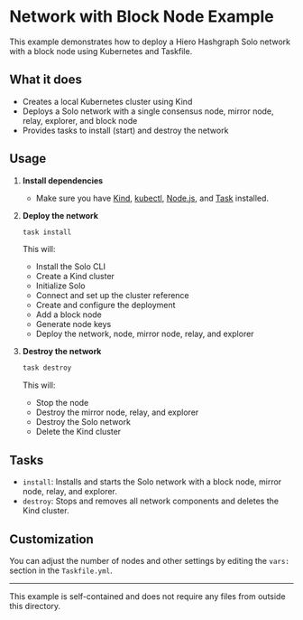 # Network with Block Node Example

This example demonstrates how to deploy a Hiero Hashgraph Solo network with a block node using Kubernetes and Taskfile.

## What it does
- Creates a local Kubernetes cluster using Kind
- Deploys a Solo network with a single consensus node, mirror node, relay, explorer, and block node
- Provides tasks to install (start) and destroy the network

## Usage

1. **Install dependencies**
   - Make sure you have [Kind](https://kind.sigs.k8s.io/), [kubectl](https://kubernetes.io/docs/tasks/tools/), [Node.js](https://nodejs.org/), and [Task](https://taskfile.dev/) installed.

2. **Deploy the network**
   ```sh
   task install
   ```
   This will:
   - Install the Solo CLI
   - Create a Kind cluster
   - Initialize Solo
   - Connect and set up the cluster reference
   - Create and configure the deployment
   - Add a block node
   - Generate node keys
   - Deploy the network, node, mirror node, relay, and explorer

3. **Destroy the network**
   ```sh
   task destroy
   ```
   This will:
   - Stop the node
   - Destroy the mirror node, relay, and explorer
   - Destroy the Solo network
   - Delete the Kind cluster

## Tasks
- `install`: Installs and starts the Solo network with a block node, mirror node, relay, and explorer.
- `destroy`: Stops and removes all network components and deletes the Kind cluster.

## Customization
You can adjust the number of nodes and other settings by editing the `vars:` section in the `Taskfile.yml`.

---
This example is self-contained and does not require any files from outside this directory.
